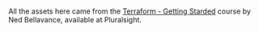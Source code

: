 #

All the assets here came from the [Terraform - Getting Starded](https://app.pluralsight.com/library/courses/terraform-getting-started-2021/table-of-contents) course by Ned Bellavance, available at Pluralsight.